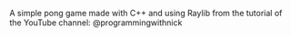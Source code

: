 A simple pong game made with C++ and using Raylib from the tutorial of the YouTube channel: @programmingwithnick
